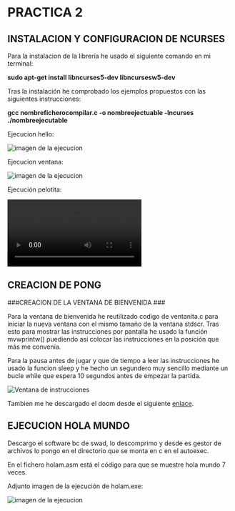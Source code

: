 # PRACTICA 2

## INSTALACION Y CONFIGURACION DE NCURSES

Para la instalacion de la librería he usado el siguiente comando en mi terminal:

**sudo apt-get install libncurses5-dev libncursesw5-dev**

Tras la instalación he comprobado los ejemplos propuestos con las siguientes instrucciones:

**gcc nombreficherocompilar.c -o nombreejectuable -lncurses**
**./nombreejecutable**

Ejecucion hello:

![imagen de la ejecucion](https://github.com/MIGUE1999/PDIH/blob/main/P2/Fotos/Captura%20de%20pantalla%20de%202021-04-13%2012-56-08.png)

Ejecucion ventana:

![imagen de la ejecucion](https://github.com/MIGUE1999/PDIH/blob/main/P2/Fotos/Captura%20de%20pantalla%20de%202021-04-13%2012-56-32.png)

Ejecución pelotita:

![video de la ejecucion](https://github.com/MIGUE1999/PDIH/blob/main/P2/Fotos/Videograbaci%C3%B3n%202021-04-13%2012:57:30.mp4)


## CREACION DE PONG

###CREACION DE LA VENTANA DE BIENVENIDA ###

Para la ventana de bienvenida he reutilizado codigo de ventanita.c para iniciar la nueva ventana con el mismo tamaño de la ventana stdscr. Tras esto para mostrar las instrucciones por pantalla he usado la función  mvwprintw() puediendo asi colocar las instrucciones en la posición que más me convenía. 

Para la pausa antes de jugar y que de tiempo a leer las instrucciones he usado la funcion sleep y he hecho un segundero muy sencillo mediante un bucle while que espera 10 segundos antes de empezar la partida. 

![Ventana de instrucciones](https://github.com/MIGUE1999/PDIH/blob/main/P2/Fotos/Captura%20de%20pantalla%20de%202021-04-13%2014-40-03.png)

Tambien me he descargado el doom desde el siguiente [enlace](https://www.dosgamesarchive.com/file/doom/doom-box/).




## EJECUCION HOLA MUNDO

Descargo el software bc de swad, lo descomprimo y desde es gestor de archivos lo pongo en el directorio que se monta en c en el autoexec.

En el fichero holam.asm está el código para que se muestre hola mundo 7 veces.

Adjunto imagen de la ejecución de holam.exe:

![imagen de la ejecucion](https://github.com/MIGUE1999/PDIH/blob/main/S1/ejecucion.png)



